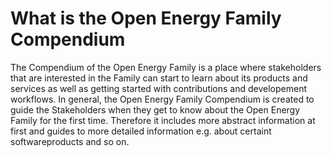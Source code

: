 # What is the Open Energy Family Compendium

The Compendium of the Open Energy Family is a place where stakeholders that are interested in the Family can start to learn about its products and services as well as getting started with contributions and developement workflows. In general, the Open Energy Family Compendium is created to guide the Stakeholders when they get to know about the Open Energy Family for the first time. Therefore it includes more abstract information at first and guides to more detailed information e.g. about certaint softwareproducts and so on.
